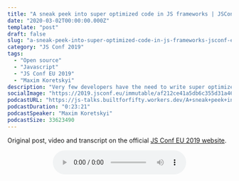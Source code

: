 ```yaml
---
title: "A sneak peek into super optimized code in JS frameworks | JSConf EU 2019"
date: "2020-03-02T00:00:00.000Z"
template: "post"
draft: false
slug: "a-sneak-peek-into-super-optimized-code-in-js-frameworks-jsconf-eu-2019"
category: "JS Conf 2019"
tags:
  - "Open source"
  - "Javascript"
  - "JS Conf EU 2019"
  - "Maxim Koretskyi"
description: "Very few developers have the need to write super optimized code. In application development we tend to favor readability over optimization. But that’s not the case with frameworks. Developers who use frameworks expect them to run as fast as possible. In fact, speed is often a defining characteristic when choosing a framework. There are techniques that make code run faster. You’ve probably heard about linked lists, monomorphism and bitmasks, right? Maybe you’ve even used some. Well, you can find all these and a bunch of other interesting approaches in the sources of most popular JS frameworks. Over the past year I’ve seen a lot while reverse-engineering Angular and React. In this talk I want to share my findings with you. Some of you may end up applying them at work. And others, who knows, may even end up writing the next big framework."
socialImage: "https://2019.jsconf.eu/immutable/af212ce41a5db6c355d31a46681a967eef49ac27/images/cms/maxim-koretskyi-bd591963-1000-square.jpg"
podcastURL: "https://js-talks.builtforfifty.workers.dev/A+sneak+peek+into+super+optimized+code+in+JS+frameworks+by+Maxim+Koretskyi+JSConf+EU+2019.mp3"
podcastDuration: "0:23:21"
podcastSpeaker: "Maxim Koretskyi"
podcastSize: 33623490
---
```


Original post, video and transcript on the official [JS Conf EU 2019 website](https://2019.jsconf.eu/maxim-koretskyi/a-sneak-peek-into-super-optimized-code-in-js-frameworks.html).

<!-- End of podcast preview -->

<div style="text-align: center">
	<audio controls="controls">
		<source type="audio/mp3" src="https://js-talks.builtforfifty.workers.dev/A+sneak+peek+into+super+optimized+code+in+JS+frameworks+by+Maxim+Koretskyi+JSConf+EU+2019.mp3"></source>
		<p>Your browser does not support the audio element.</p>
	</audio>
</div>